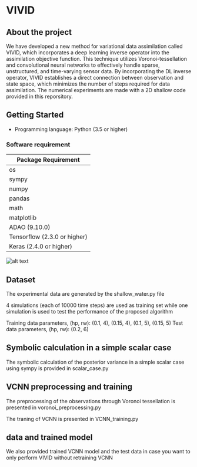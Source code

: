 # VIVID


## About the project
We have developed a new method for variational data assimilation called VIVID, which incorporates a deep learning inverse operator into the assimilation objective function. This technique utilizes Voronoi-tessellation and convolutional neural networks to effectively handle sparse, unstructured, and time-varying sensor data. By incorporating the DL inverse operator, VIVID establishes a direct connection between observation and state space, which minimizes the number of steps required for data assimilation. The numerical experiments are made with a 2D shallow code provided in this reporsitory. 

## Getting Started

*   Programming language: Python (3.5 or higher)


### Software requirement

| Package Requirement                        |
|--------------------------------------------|
| os                                         |
| sympy                                      |
| numpy                                      |
| pandas                                     |
| math                                       |
| matplotlib                                 |
| ADAO (9.10.0)                              |
| Tensorflow (2.3.0 or higher)               |
| Keras (2.4.0 or higher)                    |

![alt text](http://url/to/img.png)

## Dataset 
The experimental data are generated by the shallow_water.py file

4 simulations (each of 10000 time steps) are used as training set while one simulation is used to test the performance of the proposed algorithm

Training data parameters, (hp, rw): (0.1, 4), (0.15, 4), (0.1, 5), (0.15, 5)
Test data parameters, (hp, rw): (0.2, 6)
 
## Symbolic calculation in a simple scalar case
The symbolic calculation of the posterior variance in a simple scalar case using sympy is provided in scalar_case.py

## VCNN preprocessing and training
The preprocessing of the observations through Voronoi tessellation is presented in voronoi_preprocessing.py

The traning of VCNN is presented in VCNN_training.py

## data and trained model
We also provided trained VCNN model and the test data in case you want to only perform VIVID without retraining VCNN
